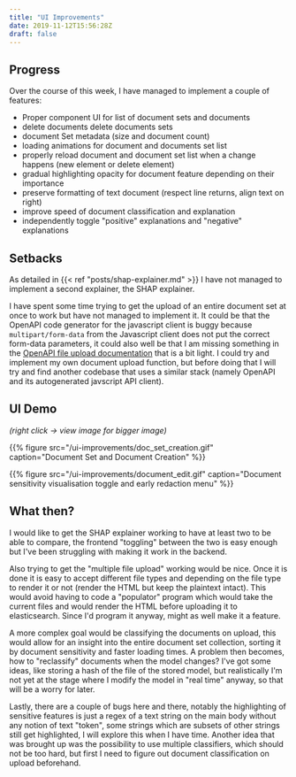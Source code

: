 ```yaml
---
title: "UI Improvements"
date: 2019-11-12T15:56:28Z
draft: false
---
```


## Progress

Over the course of this week, I have managed to implement a couple of features:

- Proper component UI for list of document sets and documents
- delete documents delete documents sets
- document Set metadata (size and document count)
- loading animations for document and documents set list
- properly reload document and document set list when a change happens (new element or delete element)
- gradual highlighting opacity for document feature depending on their importance
- preserve formatting of text document (respect line returns, align text on right)
- improve speed of document classification and explanation
- independently toggle "positive" explanations and "negative" explanations

## Setbacks

As detailed in {{< ref "posts/shap-explainer.md" >}} I have not managed to implement a second explainer, the SHAP explainer.

I have spent some time trying to get the upload of an entire document set at once to work but have not managed to implement it. It could be that the OpenAPI code generator for the javascript client is buggy because `multipart/form-data` from the Javascript client does not put the correct form-data parameters, it could also well be that I am missing something in the [OpenAPI file upload documentation](https://swagger.io/docs/specification/describing-request-body/file-upload/) that is a bit light. I could try and implement my own document upload function, but before doing that I will try and find another codebase that uses a similar stack (namely OpenAPI and its autogenerated javscript API client).

## UI Demo

_(right click -> view image for bigger image)_

{{% figure src="/ui-improvements/doc_set_creation.gif" caption="Document Set and Document Creation" %}}

{{% figure src="/ui-improvements/document_edit.gif" caption="Document sensitivity visualisation toggle and early redaction menu" %}}

## What then?

I would like to get the SHAP explainer working to have at least two to be able to compare, the frontend "toggling" between the two is easy enough but I've been struggling with making it work in the backend.

Also trying to get the "multiple file upload" working would be nice. Once it is done it is easy to accept different file types and depending on the file type to render it or not (render the HTML but keep the plaintext intact). This would avoid having to code a "populator" program which would take the current files and would render the HTML before uploading it to elasticsearch. Since I'd program it anyway, might as well make it a feature.

A more complex goal would be classifying the documents on upload, this would allow for an insight into the entire document set collection, sorting it by document sensitivity and faster loading times. A problem then becomes, how to "reclassify" documents when the model changes? I've got some ideas, like storing a hash of the file of the stored model, but realistically I'm not yet at the stage where I modify the model in "real time" anyway, so that will be a worry for later.

Lastly, there are a couple of bugs here and there, notably the highlighting of sensitive features is just a regex of a text string on the main body without any notion of text "token", some strings which are subsets of other strings still get highlighted, I will explore this when I have time. Another idea that was brought up was the possibility to use multiple classifiers, which should not be too hard, but first I need to figure out document classification on upload beforehand.
